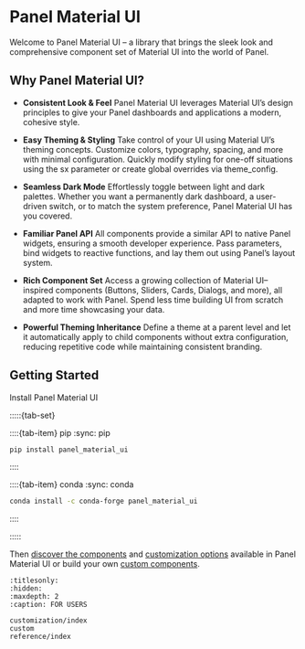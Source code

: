 # Panel Material UI

Welcome to Panel Material UI – a library that brings the sleek look and comprehensive component set of Material UI into the world of Panel.

## Why Panel Material UI?

- **Consistent Look & Feel**
  Panel Material UI leverages Material UI’s design principles to give your Panel dashboards and applications a modern, cohesive style.

- **Easy Theming & Styling**
  Take control of your UI using Material UI’s theming concepts. Customize colors, typography, spacing, and more with minimal configuration. Quickly modify styling for one-off situations using the sx parameter or create global overrides via theme_config.

- **Seamless Dark Mode**
  Effortlessly toggle between light and dark palettes. Whether you want a permanently dark dashboard, a user-driven switch, or to match the system preference, Panel Material UI has you covered.

- **Familiar Panel API**
All components provide a similar API to native Panel widgets, ensuring a smooth developer experience. Pass parameters, bind widgets to reactive functions, and lay them out using Panel’s layout system.

- **Rich Component Set**
Access a growing collection of Material UI–inspired components (Buttons, Sliders, Cards, Dialogs, and more), all adapted to work with Panel. Spend less time building UI from scratch and more time showcasing your data.

- **Powerful Theming Inheritance**
  Define a theme at a parent level and let it automatically apply to child components without extra configuration, reducing repetitive code while maintaining consistent branding.

## Getting Started

Install Panel Material UI

:::::{tab-set}

::::{tab-item} pip
:sync: pip

```bash
pip install panel_material_ui
```

::::

::::{tab-item} conda
:sync: conda

```bash
conda install -c conda-forge panel_material_ui
```
::::

:::::

Then [discover the components](components/index) and [customization options](customization/index) available in Panel Material UI or build your own [custom components](custom).

```{toctree}
:titlesonly:
:hidden:
:maxdepth: 2
:caption: FOR USERS

customization/index
custom
reference/index
```
